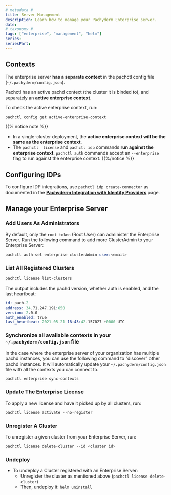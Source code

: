 ```yaml
---
# metadata # 
title: Server Management
description: Learn how to manage your Pachyderm Enterprise server. 
date: 
# taxonomy #
tags: ["enterprise", "management", "helm"]
series:
seriesPart:
---
```


## Contexts
The enterprise server **has a separate context** in the pachctl config file (`~/.pachyderm/config.json`).

Pachctl has an active pachd context (the cluster it is binded to), 
and separately an **active enterprise context**. 

To check the active enterprise context, run:
```s
pachctl config get active-enterprise-context
```

{{% notice note %}} 
- In a single-cluster deployment, the **active enterprise context will be the same as the enterprise context**.
- The `pachctl  license` and `pachctl idp` commands **run against the enterprise context**. 
`pachctl auth` commands accept an `--enterprise` flag to run against the enterprise context.
{{%/notice %}}

## Configuring IDPs
To configure IDP integrations, use `pachctl idp create-connector` as documented in 
the [**Pachyderm Integration with Identity Providers**](../../authentication/idp-dex) page.

## Manage your Enterprise Server

### Add Users As Administrators
By default, only the `root token` (Root User) can administer the Enterprise Server. 
Run the following command to add more ClusterAdmin to your Enterprise Server:

```s
pachctl auth set enterprise clusterAdmin user:<email>
```

### List All Registered Clusters
```s
pachctl license list-clusters
```	
The output includes the pachd version, whether auth is enabled, and the last heartbeat:
```s
id: pach-2
address: 34.71.247.191:650
version: 2.0.0
auth_enabled: true
last_heartbeat: 2021-05-21 18:43:42.157027 +0000 UTC
```

### Synchronize all available contexts in your `~/.pachyderm/config.json` file
In the case where the enterprise server of your organization has multiple pachd instances,
you can use the following command to “discover” other pachd instances. It will automatically update your `~/.pachyderm/config.json` file with all the contexts you can connect to.

```s
pachctl enterprise sync-contexts
```	

### Update The Enterprise License
To apply a new license and have it picked up by all clusters, run:
```s
pachctl license activate --no-register
```

### Unregister A Cluster
To unregister a given cluster from your Enterprise Server, run:
```s
pachctl license delete-cluster --id <cluster id>
```

### Undeploy

- To undeploy a Cluster registered with an Enterprise Server: 
    - Unregister the cluster as mentioned above (`pachctl license delete-cluster`)
    - Then, undeploy it: `helm uninstall`

